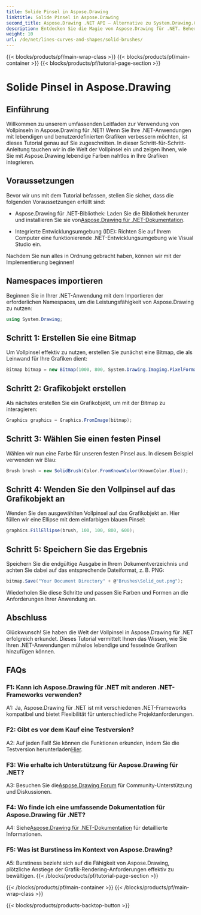 ```yaml
---
title: Solide Pinsel in Aspose.Drawing
linktitle: Solide Pinsel in Aspose.Drawing
second_title: Aspose.Drawing .NET API – Alternative zu System.Drawing.Common
description: Entdecken Sie die Magie von Aspose.Drawing für .NET. Beherrschen Sie in dieser Schritt-für-Schritt-Anleitung solide Pinsel für lebendige Grafiken.
weight: 10
url: /de/net/lines-curves-and-shapes/solid-brushes/
---
```


{{< blocks/products/pf/main-wrap-class >}}
{{< blocks/products/pf/main-container >}}
{{< blocks/products/pf/tutorial-page-section >}}

# Solide Pinsel in Aspose.Drawing

## Einführung

Willkommen zu unserem umfassenden Leitfaden zur Verwendung von Vollpinseln in Aspose.Drawing für .NET! Wenn Sie Ihre .NET-Anwendungen mit lebendigen und benutzerdefinierten Grafiken verbessern möchten, ist dieses Tutorial genau auf Sie zugeschnitten. In dieser Schritt-für-Schritt-Anleitung tauchen wir in die Welt der Vollpinsel ein und zeigen Ihnen, wie Sie mit Aspose.Drawing lebendige Farben nahtlos in Ihre Grafiken integrieren.

## Voraussetzungen

Bevor wir uns mit dem Tutorial befassen, stellen Sie sicher, dass die folgenden Voraussetzungen erfüllt sind:

-  Aspose.Drawing für .NET-Bibliothek: Laden Sie die Bibliothek herunter und installieren Sie sie von[Aspose.Drawing für .NET-Dokumentation](https://reference.aspose.com/drawing/net/).

- Integrierte Entwicklungsumgebung (IDE): Richten Sie auf Ihrem Computer eine funktionierende .NET-Entwicklungsumgebung wie Visual Studio ein.

Nachdem Sie nun alles in Ordnung gebracht haben, können wir mit der Implementierung beginnen!

## Namespaces importieren

Beginnen Sie in Ihrer .NET-Anwendung mit dem Importieren der erforderlichen Namespaces, um die Leistungsfähigkeit von Aspose.Drawing zu nutzen:

```csharp
using System.Drawing;
```

## Schritt 1: Erstellen Sie eine Bitmap

Um Vollpinsel effektiv zu nutzen, erstellen Sie zunächst eine Bitmap, die als Leinwand für Ihre Grafiken dient:

```csharp
Bitmap bitmap = new Bitmap(1000, 800, System.Drawing.Imaging.PixelFormat.Format32bppPArgb);
```

## Schritt 2: Grafikobjekt erstellen

Als nächstes erstellen Sie ein Grafikobjekt, um mit der Bitmap zu interagieren:

```csharp
Graphics graphics = Graphics.FromImage(bitmap);
```

## Schritt 3: Wählen Sie einen festen Pinsel

Wählen wir nun eine Farbe für unseren festen Pinsel aus. In diesem Beispiel verwenden wir Blau:

```csharp
Brush brush = new SolidBrush(Color.FromKnownColor(KnownColor.Blue));
```

## Schritt 4: Wenden Sie den Vollpinsel auf das Grafikobjekt an

Wenden Sie den ausgewählten Vollpinsel auf das Grafikobjekt an. Hier füllen wir eine Ellipse mit dem einfarbigen blauen Pinsel:

```csharp
graphics.FillEllipse(brush, 100, 100, 800, 600);
```

## Schritt 5: Speichern Sie das Ergebnis

Speichern Sie die endgültige Ausgabe in Ihrem Dokumentverzeichnis und achten Sie dabei auf das entsprechende Dateiformat, z. B. PNG:

```csharp
bitmap.Save("Your Document Directory" + @"Brushes\Solid_out.png");
```

Wiederholen Sie diese Schritte und passen Sie Farben und Formen an die Anforderungen Ihrer Anwendung an.

## Abschluss

Glückwunsch! Sie haben die Welt der Vollpinsel in Aspose.Drawing für .NET erfolgreich erkundet. Dieses Tutorial vermittelt Ihnen das Wissen, wie Sie Ihren .NET-Anwendungen mühelos lebendige und fesselnde Grafiken hinzufügen können.

## FAQs

### F1: Kann ich Aspose.Drawing für .NET mit anderen .NET-Frameworks verwenden?

A1: Ja, Aspose.Drawing für .NET ist mit verschiedenen .NET-Frameworks kompatibel und bietet Flexibilität für unterschiedliche Projektanforderungen.

### F2: Gibt es vor dem Kauf eine Testversion?

A2: Auf jeden Fall! Sie können die Funktionen erkunden, indem Sie die Testversion herunterladen[Hier](https://releases.aspose.com/).

### F3: Wie erhalte ich Unterstützung für Aspose.Drawing für .NET?

 A3: Besuchen Sie die[Aspose.Drawing Forum](https://forum.aspose.com/c/diagram/17) für Community-Unterstützung und Diskussionen.

### F4: Wo finde ich eine umfassende Dokumentation für Aspose.Drawing für .NET?

A4: Siehe[Aspose.Drawing für .NET-Dokumentation](https://reference.aspose.com/drawing/net/) für detaillierte Informationen.

### F5: Was ist Burstiness im Kontext von Aspose.Drawing?

A5: Burstiness bezieht sich auf die Fähigkeit von Aspose.Drawing, plötzliche Anstiege der Grafik-Rendering-Anforderungen effektiv zu bewältigen.
{{< /blocks/products/pf/tutorial-page-section >}}

{{< /blocks/products/pf/main-container >}}
{{< /blocks/products/pf/main-wrap-class >}}

{{< blocks/products/products-backtop-button >}}

